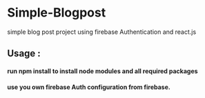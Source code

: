 # Simple-Blogpost
simple blog post project using firebase Authentication and react.js 
## Usage :
#### run npm install to install node modules and all required packages
#### use you own firebase Auth configuration from firebase.
